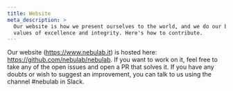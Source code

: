 ```yaml
---
title: Website
meta_description: >
  Our website is how we present ourselves to the world, and we do our best to ensure it embodies our
  values of excellence and integrity. Here's how to contribute.
---
```


Our website (https://www.nebulab.it) is hosted here: https://github.com/nebulab/nebulab. If you want
to work on it, feel free to take any of the open issues and open a PR that solves it. If you have any doubts or wish to suggest an improvement, you can talk to us using the channel
\#nebulab in Slack. 
